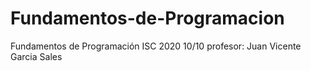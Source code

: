 # Fundamentos-de-Programacion
  Fundamentos de Programación ISC 2020 
  10/10
  profesor: Juan Vicente Garcia Sales
